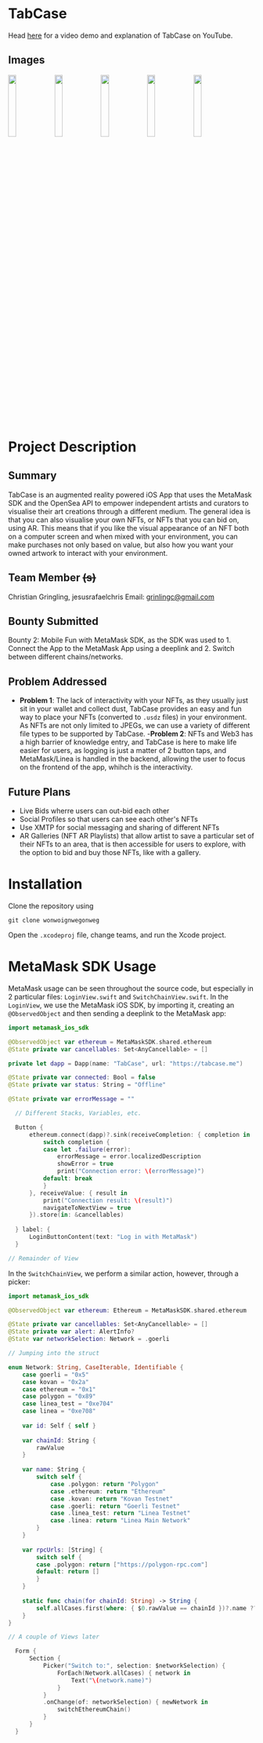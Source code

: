 # TabCase
Head [here](https://youtu.be/dXR2qfmPd8U) for a video demo and explanation of TabCase on YouTube. 
## Images
<img src=https://github.com/jesusrafaelchris/TabCase/assets/22798773/e5fe94df-e0e7-41cb-b243-b7900da66d03 width=18% height=18% >
<img src=https://github.com/jesusrafaelchris/TabCase/assets/22798773/74fce797-6def-4e05-8fd3-0417634f48e0 width=18% height=18% >
<img src=https://github.com/jesusrafaelchris/TabCase/assets/22798773/12bbbc5a-4254-4bd4-9388-5d846c6d02b6 width=18% height=18% >
<img src=https://github.com/jesusrafaelchris/TabCase/assets/22798773/14eaab07-88f6-44a3-90ad-68261d03b04c width=18% height=18% >
<img src=https://github.com/jesusrafaelchris/TabCase/assets/22798773/1969936e-e2c2-42af-aa84-499499ac4c8a width=18% height=18% >



# Project Description
## Summary
TabCase is an augmented reality powered iOS App that uses the MetaMask SDK and the OpenSea API to empower independent artists and curators to visualise their art creations through a different medium. The general idea is that you can also visualise your own NFTs, or NFTs that you can bid on, using AR. This means that if you like the visual appearance of an NFT both on a computer screen and when mixed with your environment, you can make purchases not only based on value, but also how you want your owned artwork to interact with your environment. 

## Team Member ~~(s)~~
Christian Gringling, jesusrafaelchris
Email: grinlingc@gmail.com

## Bounty Submitted 
Bounty 2: Mobile Fun with MetaMask SDK, as the SDK was used to 1. Connect the App to the MetaMask App using a deeplink and 2. Switch between different chains/networks.

## Problem Addressed
- **Problem 1**: The lack of interactivity with your NFTs, as they usually just sit in your wallet and collect dust, TabCase provides an easy and fun way to place your NFTs (converted to `.usdz` files) in your environment. As NFTs are not only limited to JPEGs, we can use a variety of different file types to be supported by TabCase.
-**Problem 2**: NFTs and Web3 has a high barrier of knowledge entry, and TabCase is here to make life easier for users, as logging is just a matter of 2 button taps, and MetaMask/Linea is handled in the backend, allowing the user to focus on the frontend of the app, whihch is the interactivity. 

## Future Plans
- Live Bids wherre users can out-bid each other
- Social Profiles so that users can see each other's NFTs
- Use XMTP for social messaging and sharing of different NFTs
- AR Galleries (NFT AR Playlists) that allow artist to save a particular set of their NFTs to an area, that is then accessible for users to explore, with the option to bid and buy those NFTs, like with a gallery.

# Installation
Clone the repository using 

    git clone wonwoignwegonweg

Open the `.xcodeproj` file, change teams, and run the Xcode project.

# MetaMask SDK Usage
MetaMask usage can be seen throughout the source code, but especially in 2 particular files: `LoginView.swift` and `SwitchChainView.swift`. In the `LoginView`, we use the MetaMask iOS SDK, by importing it, creating an `@ObservedObject` and then sending a deeplink to the MetaMask app:

```swift
import metamask_ios_sdk

@ObservedObject var ethereum = MetaMaskSDK.shared.ethereum
@State private var cancellables: Set<AnyCancellable> = []

private let dapp = Dapp(name: "TabCase", url: "https://tabcase.me")

@State private var connected: Bool = false
@State private var status: String = "Offline"

@State private var errorMessage = ""

  // Different Stacks, Variables, etc.

  Button {
      ethereum.connect(dapp)?.sink(receiveCompletion: { completion in
          switch completion {
          case let .failure(error):
              errorMessage = error.localizedDescription
              showError = true
              print("Connection error: \(errorMessage)")
          default: break
          }
      }, receiveValue: { result in
          print("Connection result: \(result)")
          navigateToNextView = true
      }).store(in: &cancellables)
      
  } label: {
      LoginButtonContent(text: "Log in with MetaMask")
  }

// Remainder of View
```

In the `SwitchChainView`, we perform a similar action, however, through a picker:

```swift
import metamask_ios_sdk

@ObservedObject var ethereum: Ethereum = MetaMaskSDK.shared.ethereum

@State private var cancellables: Set<AnyCancellable> = []
@State private var alert: AlertInfo?
@State var networkSelection: Network = .goerli

// Jumping into the struct

enum Network: String, CaseIterable, Identifiable {
    case goerli = "0x5"
    case kovan = "0x2a"
    case ethereum = "0x1"
    case polygon = "0x89"
    case linea_test = "0xe704"
    case linea = "0xe708"
    
    var id: Self { self }
    
    var chainId: String {
        rawValue
    }
    
    var name: String {
        switch self {
            case .polygon: return "Polygon"
            case .ethereum: return "Ethereum"
            case .kovan: return "Kovan Testnet"
            case .goerli: return "Goerli Testnet"
            case .linea_test: return "Linea Testnet"
            case .linea: return "Linea Main Network"
        }
    }
    
    var rpcUrls: [String] {
        switch self {
        case .polygon: return ["https://polygon-rpc.com"]
        default: return []
        }
    }
    
    static func chain(for chainId: String) -> String {
        self.allCases.first(where: { $0.rawValue == chainId })?.name ?? ""
    }
}

// A couple of Views later

  Form {
      Section {
          Picker("Switch to:", selection: $networkSelection) {
              ForEach(Network.allCases) { network in
                  Text("\(network.name)")
              }
          }
          .onChange(of: networkSelection) { newNetwork in
              switchEthereumChain()
          }
      }
  }

```
